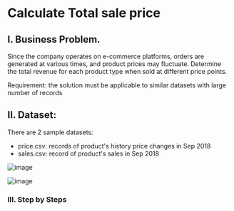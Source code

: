 # Calculate Total sale price

## I. Business Problem. 

Since the company operates on e-commerce platforms, orders are generated at various times, and product prices may fluctuate. Determine the total revenue for each product type when sold at different price points.

Requirement: the solution must be applicable to similar datasets with large number of records

## II. Dataset: 

There are 2 sample datasets: 
- price.csv: records of product's history price changes in Sep 2018
- sales.csv: record of product's sales in Sep 2018

![image](https://github.com/ThuHuong-Gina/Calculate-sale-price-base-on-upated-time-/assets/141025228/dc1132c2-fb63-42fc-8957-8e583dc3fa86)

![image](https://github.com/ThuHuong-Gina/Calculate-sale-price-base-on-upated-time-/assets/141025228/c541cb05-ca79-42df-af47-df35bb1c9f5f)

### III. Step by Steps

